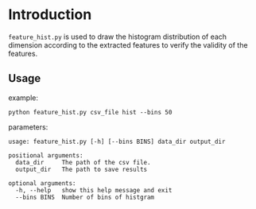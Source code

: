 # Introduction

```feature_hist.py``` is used to draw the histogram distribution of each dimension according to the extracted features to verify the validity of the features.

## Usage

example:

```shell
python feature_hist.py csv_file hist --bins 50
```

parameters:

```shell
usage: feature_hist.py [-h] [--bins BINS] data_dir output_dir

positional arguments:
  data_dir     The path of the csv file.
  output_dir   The path to save results

optional arguments:
  -h, --help   show this help message and exit
  --bins BINS  Number of bins of histgram
```
